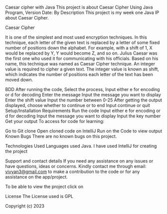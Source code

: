 Caesar cipher  with Java
This project is about Caesar Cipher Using Java Program, Version Date:
By
Description
This project is my week one Java IP about Caesar Cipher.




Caesar Cipher

It is one of the simplest and most used encryption techniques. In this technique, each letter of the given text is replaced by a letter of some fixed number of positions down the alphabet. For example, with a shift of 1, X would be replaced by Y, Y would become Z, and so on. Julius Caesar was the first one who used it for communicating with his officials. Based on his name, this technique was named as Caesar Cipher technique. An integer value is required to cipher a given text. The integer value is known as shift, which indicates the number of positions each letter of the text has been moved down.

BDD
After running the code, Select the process,
Input either e for encoding or d for decoding
Enter the message
Input the message you want to display
Enter the shift value
Input the number between 0-25
After getting the output displayed, choose whether to continue or to end
Input continue or quit
Setup/Installation Requirements
Run the code
Input either e for encoding or d for decoding
Input the message you want to display
Input the key number
Get your output
To access for code for learning:

Go to Git clone
Open cloned code on IntelliJ
Run on the Code to view output
Known Bugs
There are no known bugs on this project.

Technologies Used
Languages used Java. I have used IntelliJ for creating the project

Support and contact details
If you need any assistance on any issues or have questions, ideas or concerns. Kindly contact me through email: vivyan3@gmail.com to make a contribution to the code or for any assistance on the app/project.


To be able to view the project click on 

License
The License used is GPL

Copyright (c) 2023 
